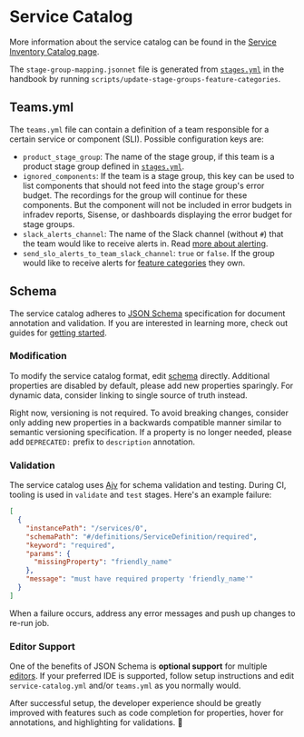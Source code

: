 # Service Catalog

More information about the service catalog can be found in the [Service Inventory Catalog page](https://about.gitlab.com/handbook/engineering/infrastructure/library/service-inventory-catalog/).

The `stage-group-mapping.jsonnet` file is generated from
[`stages.yml`](https://gitlab.com/gitlab-com/www-gitlab-com/-/blob/master/data/stages.yml)
in the handbook by running `scripts/update-stage-groups-feature-categories`.

## Teams.yml

The `teams.yml` file can contain a definition of a team responsible
for a certain service or component (SLI). Possible configuration keys
are:

- `product_stage_group`: The name of the stage group, if this team is
  a product stage group defined in [`stages.yml`](https://gitlab.com/gitlab-com/www-gitlab-com/-/blob/master/data/stages.yml).
- `ignored_components`: If the team is a stage group, this key can be
  used to list components that should not feed into the stage group's
  error budget. The recordings for the group will continue for these
  components. But the component will not be included in error budgets
  in infradev reports, Sisense, or dashboards displaying the error
  budget for stage groups.
- `slack_alerts_channel`: The name of the Slack channel (without `#`)
  that the team would like to receive alerts in. Read [more about alerting](../docs/uncategorized/alert-routing.md).
- `send_slo_alerts_to_team_slack_channel`: `true` or `false`. If the
  group would like to receive alerts for [feature
  categories](https://docs.gitlab.com/ee/development/feature_categorization/)
  they own.

## Schema

The service catalog adheres to [JSON Schema](https://json-schema.org/) specification for document annotation and validation. If you are interested in learning more, check out guides for [getting started](https://json-schema.org/learn/getting-started-step-by-step.html).

### Modification

To modify the service catalog format, edit [schema](service-catalog.schema.json) directly. Additional properties are disabled by default, please add new properties sparingly. For dynamic data, consider linking to single source of truth instead.

Right now, versioning is not required. To avoid breaking changes, consider only adding new properties in a backwards compatible manner similar to semantic versioning specification. If a property is no longer needed, please add `DEPRECATED:` prefix to `description` annotation.

### Validation

The service catalog uses [Ajv](https://ajv.js.org/) for schema validation and testing. During CI, tooling is used in `validate` and `test` stages. Here's an example failure:

```json
[
  {
    "instancePath": "/services/0",
    "schemaPath": "#/definitions/ServiceDefinition/required",
    "keyword": "required",
    "params": {
      "missingProperty": "friendly_name"
    },
    "message": "must have required property 'friendly_name'"
  }
]
```

When a failure occurs, address any error messages and push up changes to re-run job.

### Editor Support

One of the benefits of JSON Schema is **optional support** for multiple [editors](https://json-schema.org/implementations.html#editors). If your preferred IDE is supported, follow setup instructions and edit `service-catalog.yml` and/or `teams.yml` as you normally would.

After successful setup, the developer experience should be greatly improved with features such as code completion for properties, hover for annotations, and highlighting for validations. 🚀
